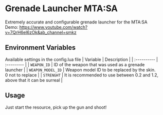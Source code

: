 
# Grenade Launcher MTA:SA

Extremely accurate and configurable grenade launcher for the MTA:SA <br>
Demo: https://www.youtube.com/watch?v=7QrH6el6zOk&ab_channel=smkz

## Environment Variables
Available settings in the config.lua file
| Variable   | Description  |
| :---------- | :--------- | 
| `WEAPON_ID` | ID of the weapon that was used as a grenade launcher | 
| `WEAPON_MODEL_ID` | Weapon model ID to be replaced by the skin. 0 not to replace | 
| `STRENGHT` | It is recommended to use between 0.2 and 1.2, above that it can be surreal | 

## Usage

Just start the resource, pick up the gun and shoot!

